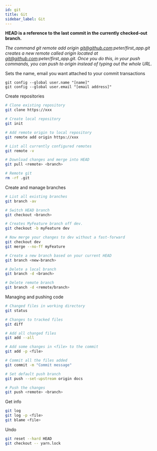 ```yaml
---
id: git
title: Git
sidebar_label: Git
---
```


**HEAD is a reference to the last commit in the currently checked-out branch.**

*The command git remote add origin git@github.com:peter/first_app.git creates a new remote called origin located at git@github.com:peter/first_app.git. Once you do this, in your push commands, you can push to origin instead of typing out the whole URL.*

Sets the name, email you want attached to your commit transactions
```
git config --global user.name "[name]"
git config --global user.email "[email address]"
```

Create repositories
```bash
# Clone existing repository
git clone https://xxx

# Create local repository
git init

# Add remote origin to local repository
git remote add origin https://xxx

# List all currently configured remotes
git remote -v

# Download changes and merge into HEAD
git pull <remote> <branch>

# Remote git
rm -rf .git
```

Create and manage branches
```bash
# List all existing branches
git branch -av

# Switch HEAD branch
git checkout <branch>

# Creates MyFeature branch off dev.
git checkout -b myFeature dev

# Now merge your changes to dev without a fast-forward
git checkout dev
git merge --no-ff myFeature

# Create a new branch based on your current HEAD
git branch <new-branch>

# Delete a local branch
git branch -d <branch>

# Delete remote branch
git branch -d <remote/branch>
```

Managing and pushing code
```bash
# Changed files in working directory
git status

# Changes to tracked files
git diff

# Add all changed files
git add --all

# Add some changes in <file> to the commit
git add -p <file>

# Commit all the files added
git commit -m "Commit message"

# Set default push branch
git push --set-upstream origin docs

# Push the changes
git push <remote> <branch>
```

Get info
```bash
git log
git log -p <file>
git blame <file>
```

Undo
```bash
git reset --hard HEAD
git checkout -- yarn.lock
```